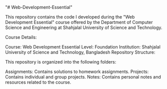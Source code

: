 "# Web-Development-Essential"

This repository contains the code I developed during the "Web Development Essential" course offered by the Department of Computer Science and Engineering at Shahjalal University of Science and Technology.

Course Details:

Course: Web Development Essential
Level: Foundation
Institution: Shahjalal University of Science and Technology, Bangladesh
Repository Structure:

This repository is organized into the following folders:

Assignments: Contains solutions to homework assignments.
Projects: Contains individual and group projects.
Notes: Contains personal notes and resources related to the course.
